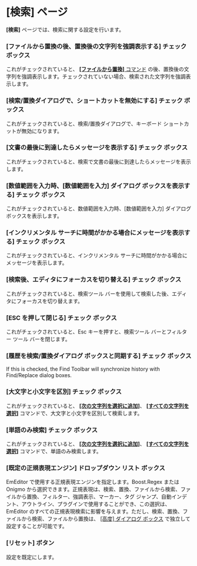 # \[検索\] ページ

**\[検索\]** ページでは、検索に関する設定を行います。

### \[ファイルから置換の後、置換後の文字列を強調表示する\] チェック ボックス

これがチェックされていると、 [**\[ファイルから置換\]** コマンド](../../../cmd/search/replace_in_files) の後、置換後の文字列を強調表示します。チェックされていない場合、検索された文字列を強調表示します。

### \[検索/置換ダイアログで、ショートカットを無効にする\] チェック ボックス

これがチェックされていると、検索/置換ダイアログで、キーボード ショートカットが無効になります。

### \[文書の最後に到達したらメッセージを表示する\] チェック ボックス

これがチェックされていると、検索で文書の最後に到達したらメッセージを表示します。

### \[数値範囲を入力時、\[数値範囲を入力\] ダイアログ ボックスを表示する\] チェック ボックス

これがチェックされていると、数値範囲を入力時、\[数値範囲を入力\] ダイアログ ボックスを表示します。

### \[インクリメンタル サーチに時間がかかる場合にメッセージを表示する\] チェック ボックス

これがチェックされていると、インクリメンタル サーチに時間がかかる場合にメッセージを表示します。

### \[検索後、エディタにフォーカスを切り替える\] チェック ボックス

これがチェックされていると、検索ツール バーを使用して検索した後、エディタにフォーカスを切り替えます。

### \[ESC を押して閉じる\] チェック ボックス

これがチェックされていると、Esc キーを押すと、検索ツール バーとフィルター ツール バーを閉じます。

### \[履歴を検索/置換ダイアログ ボックスと同期する\] チェック ボックス

If this is checked, the Find Toolbar will synchronize history with Find/Replace dialog boxes.

### \[大文字と小文字を区別\] チェック ボックス

これがチェックされていると、 **[\[次の文字列を選択に追加\]](../../../cmd/search/add_next_occurrence)**、 **[\[すべての文字列を選択\]](../../../cmd/search/select_all_occurrences)**
コマンドで、大文字と小文字を区別して検索します。

### \[単語のみ検索\] チェック ボックス

これがチェックされていると、 **[\[次の文字列を選択に追加\]](../../../cmd/search/add_next_occurrence)**、 **[\[すべての文字列を選択\]](../../../cmd/search/select_all_occurrences)**
コマンドで、単語のみ検索します。

### \[既定の正規表現エンジン\] ドロップダウン リスト ボックス

EmEditor で使用する正規表現エンジンを指定します。Boost.Regex または Onigmo から選択できます。正規表現は、検索、置換、ファイルから検索、ファイルから置換、フィルター、強調表示、マーカー、タグ ジャンプ、自動インデント、アウトライン、プラグインで使用することができ、この選択は、EmEditor のすべての正規表現検索に影響を与えます。ただし、検索、置換、ファイルから検索、ファイルから置換は、 [\[高度\] ダイアログ ボックス](../../advanced/index) で独立して設定することが可能です。

### \[リセット\] ボタン

設定を既定にします。

